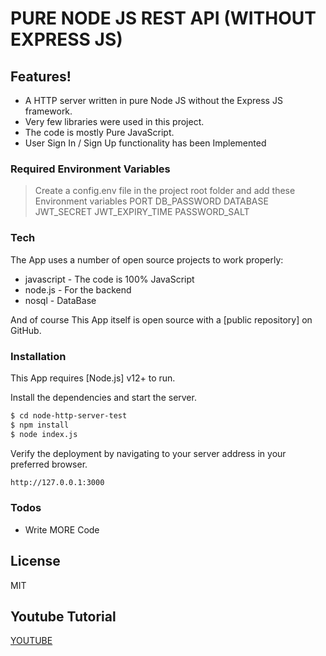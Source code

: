 # PURE NODE JS REST API (WITHOUT EXPRESS JS) 


## Features!

- A HTTP server written in pure Node JS without the Express JS framework.
- Very few libraries were used in this project.
- The code is mostly Pure JavaScript.
- User Sign In / Sign Up functionality has been Implemented


### Required Environment Variables
>Create a config.env file in the project root folder and add these Environment variables
> PORT
> DB_PASSWORD
> DATABASE
> JWT_SECRET
> JWT_EXPIRY_TIME
> PASSWORD_SALT



### Tech

The App uses a number of open source projects to work properly:

* javascript - The code is 100% JavaScript
* node.js - For the backend
* nosql - DataBase 



And of course This App itself is open source with a [public repository]
 on GitHub.

### Installation

This App requires [Node.js] v12+ to run.

Install the dependencies and start the server.

```sh
$ cd node-http-server-test
$ npm install
$ node index.js
```

Verify the deployment by navigating to your server address in your preferred browser.

```sh
http://127.0.0.1:3000
```



### Todos

 - Write MORE Code

License
----

MIT

## Youtube Tutorial
[YOUTUBE](https://www.youtube.com/watch?v=kJtiUn-AvG0)

